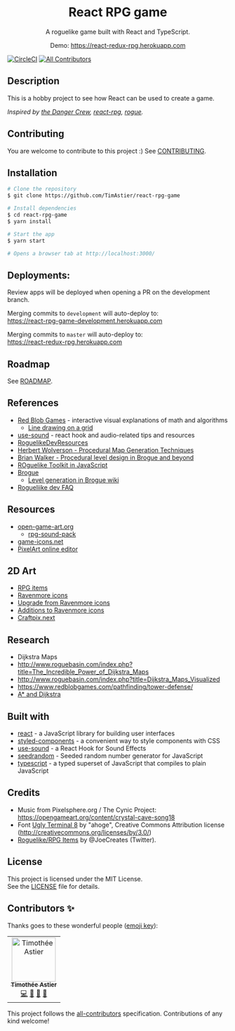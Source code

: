 <div align="center">
<h1>React RPG game</h1>

<p>A roguelike game built with React and TypeScript.</p>
<p>Demo: <a href="https://react-redux-rpg.herokuapp.com/">https://react-redux-rpg.herokuapp.com</a><p/>
</div>

[![CircleCI](https://circleci.com/gh/TimAstier/react-rpg-game.svg?style=svg)](https://circleci.com/gh/TimAstier/react-rpg-game) [![All Contributors](https://img.shields.io/badge/all_contributors-1-orange.svg?style=flat-square)](#contributors)

## Description

This is a hobby project to see how React can be used to create a game.

_Inspired by [the Danger Crew](https://thedangercrew.com/), [react-rpg](https://github.com/ASteinheiser/react-rpg.com), [rogue](https://playclassic.games/games/role-playing-dos-games-online/play-rogue-online/play/)._

## Contributing

You are welcome to contribute to this project :) See [CONTRIBUTING](./CONTRIBUTING.md).

## Installation

```sh
# Clone the repository
$ git clone https://github.com/TimAstier/react-rpg-game

# Install dependencies
$ cd react-rpg-game
$ yarn install

# Start the app
$ yarn start

# Opens a browser tab at http://localhost:3000/
```

## Deployments:

Review apps will be deployed when opening a PR on the development branch.

Merging commits to `development` will auto-deploy to:  
https://react-rpg-game-development.herokuapp.com

Merging commits to `master` will auto-deploy to:  
https://react-redux-rpg.herokuapp.com

## Roadmap

See [ROADMAP](ROADMAP.md).

## References

- [Red Blob Games](https://www.redblobgames.com/) - interactive visual explanations of math and algorithms
  - [Line drawing on a grid](https://www.redblobgames.com/grids/line-drawing.html)
- [use-sound](https://www.joshwcomeau.com/react/announcing-use-sound-react-hook/#imports) - react hook and audio-related tips and resources
- [RoguelikeDevResources](https://github.com/marukrap/RoguelikeDevResources)
- [Herbert Wolverson - Procedural Map Generation Techniques](https://www.youtube.com/watch?v=TlLIOgWYVpI)
- [Brian Walker - Procedural level design in Brogue and beyond](https://www.youtube.com/watch?v=Uo9-IcHhq_w)
- [ROguelike Toolkit in JavaScript](https://github.com/ondras/rot.js)
- [Brogue](https://sites.google.com/site/broguegame/)
  - [Level generation in Brogue wiki](https://brogue.fandom.com/wiki/Level_Generation)
- [Rogueliike dev FAQ](https://www.reddit.com/r/roguelikedev/wiki/faq_friday)

## Resources

- [open-game-art.org](opengameart.org)
  - [rpg-sound-pack](https://opengameart.org/content/rpg-sound-pack)
- [game-icons.net](https://game-icons.net/)
- [PixelArt online editor](https://www.pixelartcss.com/)

## 2D Art

- [RPG items](https://opengameart.org/content/roguelikerpg-items)
- [Ravenmore icons](https://opengameart.org/content/fantasy-icon-pack-by-ravenmore-0)
- [Upgrade from Ravenmore icons](https://opengameart.org/content/golden-items-rip-upgrade-pack)
- [Additions to Ravenmore icons](https://opengameart.org/node/83169)
- [Craftpix.next](https://craftpix.net/)

## Research

- Dijkstra Maps
- http://www.roguebasin.com/index.php?title=The_Incredible_Power_of_Dijkstra_Maps
- http://www.roguebasin.com/index.php?title=Dijkstra_Maps_Visualized
- https://www.redblobgames.com/pathfinding/tower-defense/
- [A\* and Dijkstra](https://www.redblobgames.com/pathfinding/a-star/introduction.html)

## Built with

- [react](https://reactjs.org/) - a JavaScript library for building user interfaces
- [styled-components](https://www.styled-components.com/) - a convenient way to style components with CSS
- [use-sound](https://github.com/joshwcomeau/use-sound) - a React Hook for Sound Effects
- [seedrandom](https://github.com/davidbau/seedrandom) - Seeded random number generator for JavaScript
- [typescript](https://www.typescriptlang.org/) - a typed superset of JavaScript that compiles to plain JavaScript

## Credits

- Music from Pixelsphere.org / The Cynic Project: https://opengameart.org/content/crystal-cave-song18
- Font [Ugly Terminal 8](https://fontstruct.com/fontstructions/show/915284) by "ahoge", Creative Commons Attribution license (http://creativecommons.org/licenses/by/3.0/)
- [Roguelike/RPG Items](https://opengameart.org/content/roguelikerpg-items) by @JoeCreates (Twitter).

## License

This project is licensed under the MIT License.  
See the [LICENSE](./LICENSE) file for details.

## Contributors ✨

Thanks goes to these wonderful people ([emoji key](https://allcontributors.org/docs/en/emoji-key)):

<!-- ALL-CONTRIBUTORS-LIST:START - Do not remove or modify this section -->
<!-- prettier-ignore -->
<table>
  <tr>
    <td align="center"><a href="https://timotheeastier.com"><img src="https://avatars1.githubusercontent.com/u/8555097?v=4" width="100px;" alt="Timothée Astier"/><br /><sub><b>Timothée Astier</b></sub></a><br /><a href="https://github.com/TimAstier/react-rpg-game/commits?author=TimAstier" title="Code">💻</a> <a href="https://github.com/TimAstier/react-rpg-game/commits?author=TimAstier" title="Documentation">📖</a> <a href="#maintenance-TimAstier" title="Maintenance">🚧</a> <a href="#ideas-TimAstier" title="Ideas, Planning, & Feedback">🤔</a></td>
  </tr>
</table>

<!-- ALL-CONTRIBUTORS-LIST:END -->

This project follows the [all-contributors](https://github.com/all-contributors/all-contributors) specification. Contributions of any kind welcome!
